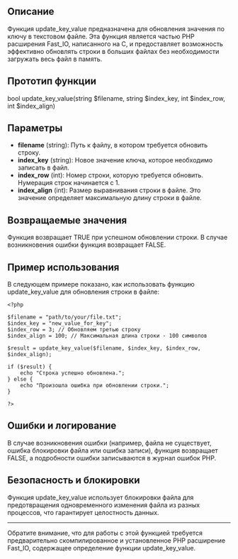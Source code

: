 ## Описание

Функция update_key_value предназначена для обновления значения по ключу в текстовом файле. Эта функция является частью PHP расширения Fast_IO, написанного на C, 
и предоставляет возможность эффективно обновлять строки в больших файлах без необходимости загружать весь файл в память.

## Прототип функции

bool update_key_value(string $filename, string $index_key, int $index_row, int $index_align)


## Параметры

- **filename** (string): Путь к файлу, в котором требуется обновить строку.
- **index_key** (string): Новое значение ключа, которое необходимо записать в файл.
- **index_row** (int): Номер строки, которую требуется обновить. Нумерация строк начинается с 1.
- **index_align** (int): Размер выравнивания строки в файле. Это значение определяет максимальную длину строки в файле.

## Возвращаемые значения

Функция возвращает TRUE при успешном обновлении строки. В случае возникновения ошибки функция возвращает FALSE.

## Пример использования

В следующем примере показано, как использовать функцию update_key_value для обновления строки в файле:
```
<?php

$filename = "path/to/your/file.txt";
$index_key = "new_value_for_key";
$index_row = 3; // Обновляем третью строку
$index_align = 100; // Максимальная длина строки - 100 символов

$result = update_key_value($filename, $index_key, $index_row, $index_align);

if ($result) {
    echo "Строка успешно обновлена.";
} else {
    echo "Произошла ошибка при обновлении строки.";
}

?>
```

## Ошибки и логирование

В случае возникновения ошибки (например, файла не существует, ошибка блокировки файла или ошибка записи), функция возвращает FALSE, 
а подробности ошибки записываются в журнал ошибок PHP.

## Безопасность и блокировки

Функция update_key_value использует блокировки файла для предотвращения одновременного изменения файла из разных процессов, что гарантирует целостность данных.

---

Обратите внимание, что для работы с этой функцией требуется предварительно скомпилированное и установленное PHP расширение Fast_IO, содержащее определение функции update_key_value.
